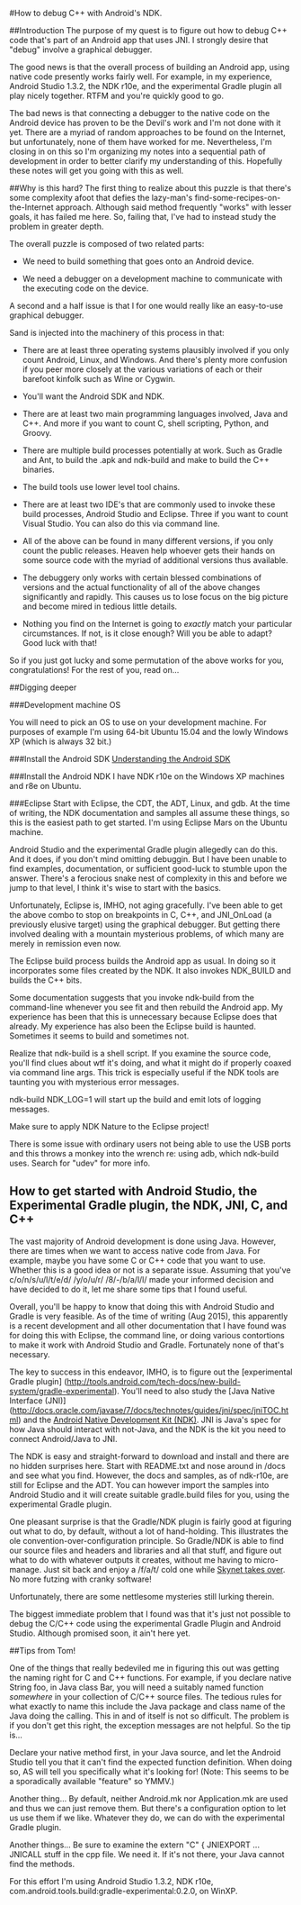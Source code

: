 #How to debug C++ with Android's NDK.

##Introduction
The purpose of my quest is to figure out how to debug C++ code that's part of
an Android app that uses JNI.  I strongly desire that "debug" involve a graphical
debugger.

The good news is that the overall process of building an Android app, using native code
presently works fairly well.  For example, in my experience, Android Studio 1.3.2, the NDK r10e,
and the experimental Gradle plugin all play nicely together.  RTFM and you're quickly good to go.

The bad news is that connecting a debugger to the native code on the Android device
 has proven to be the Devil's work and I'm not done with it yet.  There are a myriad of
random approaches to be found on the Internet, but unfortunately, none of them have worked for me.
Nevertheless, I'm closing in on this so I'm organizing my notes into a sequential path of
development in order to better clarify my understanding of this.  Hopefully these notes will get
you going with this as well.

##Why is this hard?
The first thing to realize about this puzzle is that there's some complexity afoot that
defies the lazy-man's find-some-recipes-on-the-Internet approach.  Although
said method frequently "works" with lesser goals, it has failed me here. So, failing
that, I've had to instead study the problem in greater depth.

The overall puzzle is composed of two related parts:

* We need to build something that goes onto an Android device.

* We need a debugger on a development machine to communicate with the executing code on the device.

A second and a half issue is that I for one would really like an easy-to-use graphical debugger.

Sand is injected into the machinery of this process in that:

* There are at least three operating systems plausibly involved if you only count Android, Linux,
and Windows. And there's plenty more confusion if you peer more closely at the various variations
of each or their barefoot kinfolk such as Wine or Cygwin.

* You'll want the Android SDK and NDK.

* There are at least two main programming languages involved, Java and C++.  And more if you want
to count C, shell scripting, Python, and Groovy.

* There are multiple build processes potentially at work.  Such as Gradle and Ant, to build the .apk
and ndk-build and make to build the C++ binaries.

* The build tools use lower level tool chains.

* There are at least two IDE's that are commonly used to invoke these build processes, Android
Studio and Eclipse. Three if you want to count Visual Studio.  You can also do this via command
line.

* All of the above can be found in many different versions, if you only count the public 
releases. Heaven help whoever gets their hands on some source code with the myriad of additional
versions thus available.

* The debuggery only works with certain blessed combinations of versions and the actual
functionality of all of the above changes significantly and rapidly.  This causes us to lose
focus on the big picture and become mired in tedious little details.

* Nothing you find on the Internet is going to _exactly_ match your particular circumstances. If
not, is it close enough? Will you be able to adapt? Good luck with that!

So if you just got lucky and some permutation of the above works for you, congratulations! For the
rest of you, read on...

##Digging deeper

###Development machine OS

You will need to pick an OS to use on your development machine. For purposes of example I'm using
64-bit Ubuntu 15.04 and the lowly Windows XP (which is always 32 bit.)

###Install the Android SDK
[Understanding the Android SDK](AndroidSDK.md)

###Install the Android NDK
I have NDK r10e on the Windows XP machines and r8e on Ubuntu.

###Eclipse
Start with Eclipse, the CDT, the ADT, Linux, and gdb.  At the time of writing, the NDK documentation
and samples all assume these things, so this is the easiest path to get started.  I'm using Eclipse
Mars on the Ubuntu machine.

Android Studio and the experimental Gradle plugin allegedly can do this. And it does, if you don't
mind omitting debuggin.  But I have been unable to find examples, documentation, or sufficient
good-luck to stumble upon the answer.  There's a ferocious snake nest of complexity in this and
before we jump to that level, I think it's wise to start with the basics.

Unfortunately, Eclipse is, IMHO, not aging gracefully.  I've been able to get the above combo
to stop on breakpoints in C, C++, and JNI_OnLoad (a previously elusive target) using the graphical
debugger.  But getting there involved dealing with a mountain mysterious problems, of which many
are merely in remission even now.

The Eclipse build process builds the Android app as usual. In doing so it incorporates some files
created by the NDK.  It also invokes NDK_BUILD and builds the C++ bits.

Some documentation suggests that you invoke ndk-build from the command-line whenever you see fit
and then rebuild the Android app.  My experience has been that this is unnecessary because Eclipse
does that already.  My experience has also been the Eclipse build is haunted.  Sometimes it seems
to build and sometimes not.

Realize that ndk-build is a shell script.  If you examine the source code, you'll find clues about
wtf it's doing, and what it might do if properly coaxed via command line args.  This trick is
especially useful if the NDK tools are taunting you with mysterious error messages.

ndk-build NDK_LOG=1 will start up the build and emit lots of logging messages.

Make sure to apply NDK Nature to the Eclipse project!

There is some issue with ordinary users not being able to use the USB ports and this throws
a monkey into the wrench re: using adb, which ndk-build uses.  Search for "udev" for more info.

## How to get started with Android Studio, the Experimental Gradle plugin, the NDK, JNI, C, and C++

The vast majority of Android development is done using Java.  However, there are times when
we want to access native code from Java.  For example, maybe you have some C or C++ code
that you want to use.  Whether this is a good idea or not is a separate
issue.  Assuming that you've c/o/n/s/u/l/t/e/d/ /y/o/u/r/ /8/-/b/a/l/l/ made your informed decision
and have decided to do it, let me share some tips that I found useful.

Overall, you'll be happy to know that doing this with Android Studio and Gradle is very feasible.
As of the time of writing (Aug 2015), this apparently is a recent development and all other
documentation that I have found was for doing this with Eclipse, the command line, or doing various
contortions to make it work with Android Studio and Gradle.  Fortunately none of that's necessary.

The key to success in this endeavor, IMHO, is to figure out the [experimental Gradle plugin]
(http://tools.android.com/tech-docs/new-build-system/gradle-experimental).
You'll need to also study the [Java Native Interface (JNI)]
(http://docs.oracle.com/javase/7/docs/technotes/guides/jni/spec/jniTOC.html) and the
[Android Native Development Kit (NDK)](http://developer.android.com/ndk/guides/index.html).
JNI is Java's spec for how Java should interact
with not-Java, and the NDK is the kit you need to connect Android/Java to JNI. 

The NDK is easy and straight-forward to download and install and there are no hidden surprises here.
Start with README.txt and nose around in /docs and see what you find. However, the docs and samples,
as of ndk-r10e, are still for Eclipse and the ADT.  You can however import the samples into Android
 Studio and it will create suitable gradle.build files for you, using the experimental Gradle plugin.

One pleasant surprise is that the Gradle/NDK plugin is fairly good at figuring out what to do,
by default, without a lot of hand-holding.  This illustrates the ole convention-over-configuration
principle.  So Gradle/NDK is able to find our source files and headers and libraries
 and all that stuff, and figure out what to do with whatever outputs it creates,
 without me having to micro-manage. Just sit back and enjoy a /f/a/t/ cold one
 while [Skynet takes over](https://www.youtube.com/watch?v=_Wlsd9mljiU).  No more futzing with cranky software!

Unfortunately, there are some nettlesome mysteries still lurking therein.

The biggest immediate problem that I found was that it's just not possible to debug the C/C++ code
using the experimental Gradle Plugin and Android Studio.  Although promised soon, it ain't here yet.

##Tips from Tom!

One of the things that really bedeviled me in figuring this out was getting the naming
right for C and C++ functions.  For example, if you declare native String foo, in Java class
Bar, you will need a suitably named function _somewhere_ in your collection of C/C++ source files.
The tedious rules for what exactly to name this include the Java package and class name of
the Java doing the calling.  This in and of itself is not so difficult.  The problem is if
you don't get this right, the exception messages are not helpful.  So the tip is...

Declare your native method first, in your Java source, and let the Android Studio tell you
that it can't find the expected function definition.  When doing so, AS will tell you
specifically what it's looking for!  (Note: This seems to be a sporadically available "feature"
so YMMV.)

Another thing... By default, neither Android.mk nor Application.mk are used
and thus we can just remove them. But there's a configuration option to let us use them
if we like. Whatever they do, we can do with the experimental Gradle plugin.

Another things... Be sure to examine the extern "C" { JNIEXPORT ... JNICALL stuff in the
cpp file.  We need it.  If it's not there, your Java cannot find the methods.


For this effort I'm using Android Studio 1.3.2, NDK r10e,
com.android.tools.build:gradle-experimental:0.2.0, on WinXP.
